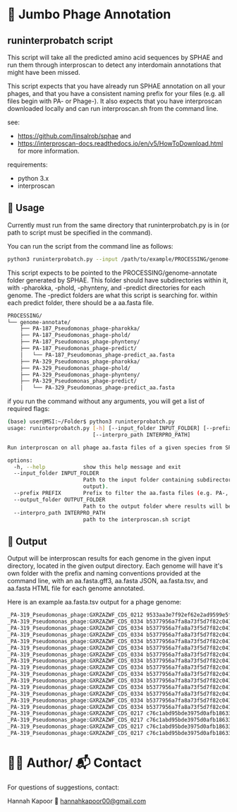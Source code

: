 # 🧬 Jumbo Phage Annotation

## runinterprobatch script

This script will take all the predicted amino acid sequences by SPHAE and run them through interproscan to detect any interdomain annotations that might have been missed. 

This script expects that you have already run SPHAE annotation on all your phages, and that you have a consistent naming prefix for your files (e.g. all files begin with PA- or Phage-). It also expects that you have interproscan downloaded locally and can run interproscan.sh from the command line. 

see: 
- https://github.com/linsalrob/sphae and 
- https://interproscan-docs.readthedocs.io/en/v5/HowToDownload.html
for more information. 

requirements: 
- python 3.x
- interproscan 

## 🚀 Usage

Currently must run from the same directory that runinterprobatch.py is in (or path to script must be specified in the command). 

You can run the script from the command line as follows:

```bash
python3 runinterprobatch.py --input /path/to/example/PROCESSING/genome-annotate/ --prefix <prefix> --output_folder /path/to/output/folder --interpro_path /path/to/interproscan.sh 

```

This script expects to be pointed to the PROCESSING/genome-annotate folder generated by SPHAE. This folder should have subdirectories within it, with -pharokka, -phold, -phynteny, and -predict directories for each genome. The -predict folders are what this script is searching for. within each predict folder, there should be a aa.fasta file. 

```bash 
PROCESSING/
└── genome-annotate/
    ├── PA-187_Pseudomonas_phage-pharokka/
    ├── PA-187_Pseudomonas_phage-phold/
    ├── PA-187_Pseudomonas_phage-phynteny/
    ├── PA-187_Pseudomonas_phage-predict/
    │   └── PA-187_Pseudomonas_phage-predict_aa.fasta
    ├── PA-329_Pseudomonas_phage-pharokka/
    ├── PA-329_Pseudomonas_phage-phold/
    ├── PA-329_Pseudomonas_phage-phynteny/
    ├── PA-329_Pseudomonas_phage-predict/
    │   └── PA-329_Pseudomonas_phage-predict_aa.fasta

```

if you run the command without any arguments, you will get a list of required flags: 

```bash
(base) user@MSI:~/Folder$ python3 runinterprobatch.py
usage: runinterprobatch.py [-h] [--input_folder INPUT_FOLDER] [--prefix PREFIX] [--output_folder OUTPUT_FOLDER]
                           [--interpro_path INTERPRO_PATH]

Run interproscan on all phage aa.fasta files of a given species from SPHAE output.

options:
  -h, --help            show this help message and exit
  --input_folder INPUT_FOLDER
                        Path to the input folder containing subdirectories with aa.fasta files (usually PROCESSING/genome-annotate in SPHAE
                        output).
  --prefix PREFIX       Prefix to filter the aa.fasta files (e.g. PA-, KA-, Phage-).
  --output_folder OUTPUT_FOLDER
                        Path to the output folder where results will be saved.
  --interpro_path INTERPRO_PATH
                        path to the interproscan.sh script
```

## 📝 Output

Output will be interproscan results for each genome in the given input directory, located in the given output directory. Each genome will have it's own folder with the prefix and naming conventions provided at the command line, with an aa.fasta.gff3, aa.fasta JSON, aa.fasta.tsv, and aa.fasta HTML file for each genome annotated. 

Here is an example aa.fasta.tsv output for a phage genome: 
```bash
_PA-319_Pseudomonas_phage:GXRZAZWF_CDS_0212	9533aa3e7f92ef62e2ad9599e5f2b1de	571	Pfam	PF07230	Bacteriophage T4-like portal protein (Gp20)	49	508	5.1E-99	T	05-08-2025	IPR010823	Portal protein Gp20	-	-
_PA-319_Pseudomonas_phage:GXRZAZWF_CDS_0334	b5377956a7fa8a73f5d7f82c04112218	576	SMART	SM00382	AAA_5	189	325	2.1E-22	T	05-08-2025	IPR003593	AAA+ ATPase domain	-	-
_PA-319_Pseudomonas_phage:GXRZAZWF_CDS_0334	b5377956a7fa8a73f5d7f82c04112218	576	FunFam	G3DSA:1.10.8.60:FF:000001	ATP-dependent zinc metalloprotease FtsH	324	398	9.7E-24	T	05-08-2025	-	-	-	-
_PA-319_Pseudomonas_phage:GXRZAZWF_CDS_0334	b5377956a7fa8a73f5d7f82c04112218	576	FunFam	G3DSA:3.40.50.300:FF:000277	ATP-dependent zinc metalloprotease FtsH	137	322	2.4E-69	T	05-08-2025	-	-	-	-
_PA-319_Pseudomonas_phage:GXRZAZWF_CDS_0334	b5377956a7fa8a73f5d7f82c04112218	576	Gene3D	G3DSA:1.10.8.60	-	324	398	1.6E-20	T	05-08-2025	-	-	-	-
_PA-319_Pseudomonas_phage:GXRZAZWF_CDS_0334	b5377956a7fa8a73f5d7f82c04112218	576	Pfam	PF01434	Peptidase family M41	405	574	1.3E-40	T	05-08-2025	IPR000642	Peptidase M41	-	-
_PA-319_Pseudomonas_phage:GXRZAZWF_CDS_0334	b5377956a7fa8a73f5d7f82c04112218	576	PANTHER	PTHR23076	METALLOPROTEASE M41 FTSH	79	575	8.4E-159	T	05-08-2025	-	-	-	-
_PA-319_Pseudomonas_phage:GXRZAZWF_CDS_0334	b5377956a7fa8a73f5d7f82c04112218	576	Gene3D	G3DSA:3.40.50.300	-	133	321	2.1E-61	T	05-08-2025	IPR027417	P-loop containing nucleoside triphosphate hydrolase	-	-
_PA-319_Pseudomonas_phage:GXRZAZWF_CDS_0334	b5377956a7fa8a73f5d7f82c04112218	576	Pfam	PF00004	ATPase family associated with various cellular activities (AAA)	193	322	2.6E-38	T	05-08-2025	IPR003959	ATPase, AAA-type, core	-	-
_PA-319_Pseudomonas_phage:GXRZAZWF_CDS_0334	b5377956a7fa8a73f5d7f82c04112218	576	SUPERFAMILY	SSF140990	FtsH protease domain-like	405	575	3.27E-50	T	05-08-2025	IPR037219	Peptidase M41-like	-	-
_PA-319_Pseudomonas_phage:GXRZAZWF_CDS_0334	b5377956a7fa8a73f5d7f82c04112218	576	Gene3D	G3DSA:1.20.58.760	Peptidase M41	399	576	2.3E-53	T	05-08-2025	IPR037219	Peptidase M41-like	-	-
_PA-319_Pseudomonas_phage:GXRZAZWF_CDS_0334	b5377956a7fa8a73f5d7f82c04112218	576	Pfam	PF17862	AAA+ lid domain	345	388	1.1E-9	T	05-08-2025	IPR041569	AAA ATPase, AAA+ lid domain	-	-
_PA-319_Pseudomonas_phage:GXRZAZWF_CDS_0334	b5377956a7fa8a73f5d7f82c04112218	576	Pfam	PF06480	FtsH Extracellular	14	98	0.017	T	05-08-2025	IPR011546	Peptidase M41, FtsH extracellular	-	-
_PA-319_Pseudomonas_phage:GXRZAZWF_CDS_0334	b5377956a7fa8a73f5d7f82c04112218	576	SUPERFAMILY	SSF52540	P-loop containing nucleoside triphosphate hydrolases	151	393	5.66E-62	T	05-08-2025	IPR027417	P-loop containing nucleoside triphosphate hydrolase	-	-
_PA-319_Pseudomonas_phage:GXRZAZWF_CDS_0334	b5377956a7fa8a73f5d7f82c04112218	576	ProSitePatterns	PS00674	AAA-protein family signature.	293	311	-	T	05-08-2025	IPR003960	ATPase, AAA-type, conserved site	-	-
_PA-319_Pseudomonas_phage:GXRZAZWF_CDS_0217	c76c1abd95bde3975d0afb18633466ae	368	Coils	Coil	Coil	106	133	-	T	05-08-2025	-	-	-	-
_PA-319_Pseudomonas_phage:GXRZAZWF_CDS_0217	c76c1abd95bde3975d0afb18633466ae	368	Coils	Coil	Coil	66	93	-	T	05-08-2025	-	-	-	-
_PA-319_Pseudomonas_phage:GXRZAZWF_CDS_0217	c76c1abd95bde3975d0afb18633466ae	368	Coils	Coil	Coil	187	207	-	T	05-08-2025	-	-	-	-
_PA-319_Pseudomonas_phage:GXRZAZWF_CDS_0217	c76c1abd95bde3975d0afb18633466ae	368	Coils	Coil	Coil	232	273	-	T	05-08-2025	-	-	-	-
```

# 🙋‍♀️ Author/ 📬 Contact

For questions of suggestions, contact: 

Hannah Kapoor
📧 hannahkapoor00@gmail.com 
